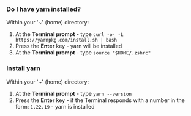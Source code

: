### Do I have yarn installed?
Within your '~' (home) directory:
1. At the **Terminal prompt** - type ``curl -o- -L https://yarnpkg.com/install.sh | bash``
2. Press the **Enter** key - yarn will be installed
3. At the **Terminal prompt** - type ``source "$HOME/.zshrc"``

### Install yarn
Within your '~' (home) directory:
1. At the **Terminal prompt** - type ``yarn --version``
2. Press the **Enter** key - if the Terminal responds with a number in the form: ``1.22.19`` - yarn is installed
